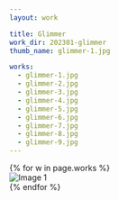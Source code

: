 ```yaml
---
layout: work

title: Glimmer
work_dir: 202301-glimmer
thumb_name: glimmer-1.jpg

works:
  - glimmer-1.jpg
  - glimmer-2.jpg
  - glimmer-3.jpg
  - glimmer-4.jpg
  - glimmer-5.jpg
  - glimmer-6.jpg
  - glimmer-7.jpg
  - glimmer-8.jpg
  - glimmer-9.jpg
---
```


<div class="grid row">
    {% for w in page.works %}
    <div class="col-6 col-md-6 grid-item2 grid-sizer">
        <img src="{{ site.personal_work_dir }}/{{ page.work_dir }}/{{ w }}" data-fancybox="gallery" class="img-fluid" alt="Image 1">
    </div>
    {% endfor %}
<div>
